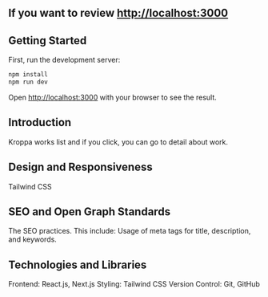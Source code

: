 ## If you want to review [http://localhost:3000](https://works-olive.vercel.app/)

## Getting Started

First, run the development server:

```bash
npm install
npm run dev
```

Open [http://localhost:3000](http://localhost:3000) with your browser to see the result.


## Introduction
Kroppa works list and if you click, you can go to detail about work.

## Design and Responsiveness
Tailwind CSS

## SEO and Open Graph Standards
The SEO practices. This include:
Usage of meta tags for title, description, and keywords.

##  Technologies and Libraries
Frontend: React.js, Next.js
Styling: Tailwind CSS
Version Control: Git, GitHub
